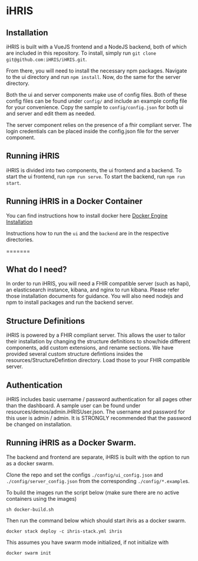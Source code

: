 # iHRIS
## Installation
iHRIS is built with a VueJS frontend and a NodeJS backend, both of which are included in this repository. To install, simply run `git clone git@github.com:iHRIS/iHRIS.git`.

From there, you will need to install the necessary npm packages. Navigate to the ui directory and run `npm install`. Now, do the same for the server directory.

Both the ui and server components make use of config files. Both of these config files can be found under `config/` and include an example config file for your convenience. Copy the sample to `config/config.json` for both ui and server and edit them as needed.

The server component relies on the presence of a fhir compliant server. The login credentials can be placed inside the config.json file for the server component.

## Running iHRIS
iHRIS is divided into two components, the ui frontend and a backend. To start the ui frontend, run `npm run serve`. To start the backend, run `npm run start`.

## Running iHRIS in a Docker Container
You can find instructions how to install docker here [Docker Engine Installation](https://docs.docker.com/install/linux/docker-ce/ubuntu/#install-docker-engine---community-1)

Instructions how to run the `ui` and the `backend` are in the respective directories.

=======
## What do I need?
In order to run iHRIS, you will need a FHIR compatible server (such as hapi), an elasticsearch instance, kibana, and nginx to run kibana. Please refer those installation documents for guidance. You will also need nodejs and npm to install packages and run the backend server. 

## Structure Definitions
iHRIS is powered by a FHIR compliant server. This allows the user to tailor their installation by changing the structure definitions to show/hide different components, add custom extensions, and rename sections. We have provided several custom structure defintions insides the resources/StructureDefintion directory. Load those to your FHIR compatible server.

## Authentication
iHRIS includes basic username / password authentication for all pages other than the dashboard. A sample user can be found under resources/demos/admin.iHRISUser.json. The username and password for this user is admin / admin. It is STRONGLY recommended that the password be changed on installation.

## Running iHRIS as a Docker Swarm.
The backend and frontend are separate, iHRIS is built with the option to run as a docker swarm.

Clone the repo and set the configs `./config/ui_config.json` and `./config/server_config.json` from the corresponding `./config/*.example`s.

To build the images run the script below (make sure there are no active containers using the images)

``sh docker-build.sh``

Then run the command below which should start ihris as a docker swarm.

``docker stack deploy -c ihris-stack.yml ihris``

This assumes you have swarm mode initialized, if not initialize with

``docker swarm init``
